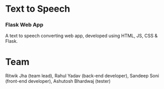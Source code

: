 # Text to Speech 
### Flask Web App

A text to speech converting web app, developed using HTML, JS, CSS & Flask.

# Team
Ritwik Jha (team lead), 
Rahul Yadav (back-end developer), 
Sandeep Soni (front-end developer), 
Ashutosh Bhardwaj (tester)
